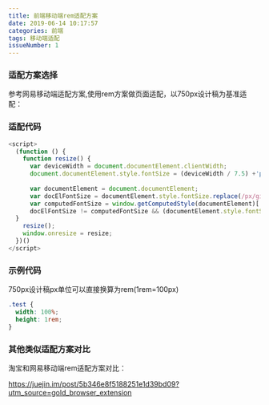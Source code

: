 ```yaml
---
title: 前端移动端rem适配方案
date: 2019-06-14 10:17:57
categories: 前端
tags: 移动端适配
issueNumber: 1
---
```


### 适配方案选择
参考网易移动端适配方案,使用rem方案做页面适配，以750px设计稿为基准适配：


### 适配代码
```javascript
<script>
  (function () {
    function resize() {
      var deviceWidth = document.documentElement.clientWidth;
      document.documentElement.style.fontSize = (deviceWidth / 7.5) +'px';
 
      var documentElement = document.documentElement;
      var docElFontSize = documentElement.style.fontSize.replace(/px/gi, '')
      var computedFontSize = window.getComputedStyle(documentElement)['font-size'].replace(/px/gi, '')
      docElFontSize != computedFontSize && (documentElement.style.fontSize = docElFontSize * docElFontSize / computedFontSize + 'px')
  }
    resize();
    window.onresize = resize;
  })()
</script>
```

### 示例代码
750px设计稿px单位可以直接换算为rem(1rem=100px)
```css
.test {
  width: 100%;
  height: 1rem; 
}
```

### 其他类似适配方案对比
淘宝和网易移动端rem适配方案对比：

https://juejin.im/post/5b346e8f5188251e1d39bd09?utm_source=gold_browser_extension

